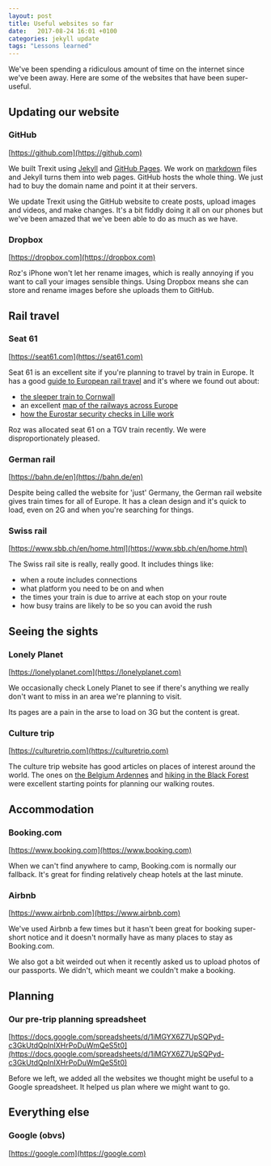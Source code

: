 ```yaml
---
layout: post
title: Useful websites so far
date:   2017-08-24 16:01 +0100
categories: jekyll update
tags: "Lessons learned"
---
```


We've been spending a ridiculous amount of time on the internet since we've been away. Here are some of the websites that have been super-useful.

## Updating our website

### GitHub 
[https://github.com](https://github.com)

We built Trexit using [Jekyll](https://jekyllrb.com) and [GitHub Pages](https://help.github.com/articles/using-jekyll-as-a-static-site-generator-with-github-pages/). We work on [markdown](https://daringfireball.net/projects/markdown/) files and Jekyll turns them into web pages. GitHub hosts the whole thing. We just had to buy the domain name and point it at their servers.

We update Trexit using the GitHub website to create posts, upload images and videos, and make changes. It's a bit fiddly doing it all on our phones but we've been amazed that we've been able to do as much as we have.

### Dropbox
[https://dropbox.com](https://dropbox.com)

Roz's iPhone won't let her rename images, which is really annoying if you want to call your images sensible things. Using Dropbox means she can store and rename images before she uploads them to GitHub.

## Rail travel

### Seat 61
[https://seat61.com](https://seat61.com)

Seat 61 is an excellent site if you're planning to travel by train in Europe. It has a good [guide to European rail travel](https://www.seat61.com/Europe-train-travel.htm) and it's where we found out about:

- [the sleeper train to Cornwall](https://www.seat61.com/Cornwall-sleeper.htm)
- an excellent [map of the railways across Europe](http://www.stanfords.co.uk/Europe-Travellers-Railway-Map_9789077899090)
- [how the Eurostar security checks in Lille work](https://www.seat61.com/eurostar-to-lyon-avignon-marseille.htm)

Roz was allocated seat 61 on a TGV train recently. We were disproportionately pleased.

### German rail
[https://bahn.de/en](https://bahn.de/en)

Despite being called the website for 'just' Germany, the German rail website gives train times for all of Europe. It has a clean design and it's quick to load, even on 2G and when you're searching for things.

### Swiss rail
[https://www.sbb.ch/en/home.html](https://www.sbb.ch/en/home.html)

The Swiss rail site is really, really good. It includes things like:

- when a route includes connections
- what platform you need to be on and when
- the times your train is due to arrive at each stop on your route
- how busy trains are likely to be so you can avoid the rush

## Seeing the sights

### Lonely Planet
[https://lonelyplanet.com](https://lonelyplanet.com)

We occasionally check Lonely Planet to see if there's anything we really don't want to miss in an area we're planning to visit.

Its pages are a pain in the arse to load on 3G but the content is great.

### Culture trip
[https://culturetrip.com](https://culturetrip.com)

The culture trip website has good articles on places of interest around the world. The ones on [the Belgium Ardennes](https://theculturetrip.com/europe/Belgium/articles/the-top-3-hikes-in-the-belgian-ardennes/) and [hiking in the Black Forest](https://theculturetrip.com/europe/Germany/articles/the-10-most-beautiful-spots-in-Germanys-black-forest/) were excellent starting points for planning our walking routes.

## Accommodation

### Booking.com
[https://www.booking.com](https://www.booking.com)

When we can't find anywhere to camp, Booking.com is normally our fallback. It's great for finding relatively cheap hotels at the last minute. 

### Airbnb
[https://www.airbnb.com](https://www.airbnb.com)

We've used Airbnb a few times but it hasn't been great for booking super-short notice and it doesn't normally have as many places to stay as Booking.com.

We also got a bit weirded out when it recently asked us to upload photos of our passports. We didn't, which meant we couldn't make a booking.

## Planning

### Our pre-trip planning spreadsheet
[https://docs.google.com/spreadsheets/d/1iMGYX6Z7UpSQPyd-c3GkUtdQpInIXHrPoDuWmQeS5t0](https://docs.google.com/spreadsheets/d/1iMGYX6Z7UpSQPyd-c3GkUtdQpInIXHrPoDuWmQeS5t0)

Before we left, we added all the websites we thought might be useful to a Google spreadsheet. It helped us plan where we might want to go.

## Everything else 

### Google (obvs)
[https://google.com](https://google.com)




